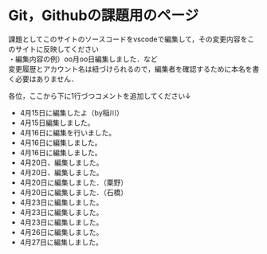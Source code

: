 # Git，Githubの課題用のページ

課題としてこのサイトのソースコードをvscodeで編集して，その変更内容をこのサイトに反映してください  
・編集内容の例）oo月oo日編集しました．など  
変更履歴とアカウント名は紐づけられるので，編集者を確認するために本名を書く必要はありません．

各位，ここから下に1行づつコメントを追加してください↓


- 4月15日に編集したよ（by稲川）
- 4月15日編集しました。
- 4月16日に編集を行いました。
- 4月16日に編集しました。
- 4月16日に編集しました。
- 4月20日、編集しました。
- 4月20日、編集しました。
- 4月20日に編集しました．（粟野）
- 4月20日に編集しました．（石橋）
- 4月23日に編集しました。
- 4月23日に編集しました。
- 4月23日に編集しました。
- 4月26日に編集しました。
- 4月27日に編集しました。